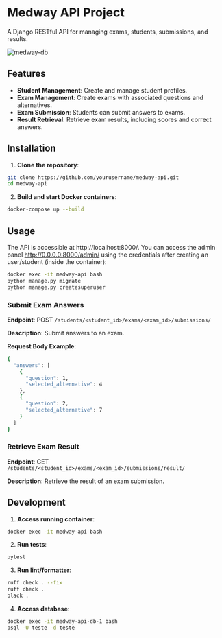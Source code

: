 # Medway API Project

A Django RESTful API for managing exams, students, submissions, and results.

![medway-db](https://github.com/user-attachments/assets/32884074-dc46-425e-aa5d-d284d78f4a9f)

## Features

- **Student Management**: Create and manage student profiles.
- **Exam Management**: Create exams with associated questions and alternatives.
- **Exam Submission**: Students can submit answers to exams.
- **Result Retrieval**: Retrieve exam results, including scores and correct answers.

## Installation

1. **Clone the repository**:

```bash
git clone https://github.com/yourusername/medway-api.git
cd medway-api
```

2. **Build and start Docker containers**:

```bash
docker-compose up --build
```

## Usage

The API is accessible at http://localhost:8000/.
You can access the admin panel http://0.0.0.0:8000/admin/ using the credentials after creating an user/student (inside the container):

```bash
docker exec -it medway-api bash
python manage.py migrate
python manage.py createsuperuser
```

### Submit Exam Answers

**Endpoint**: POST `/students/<student_id>/exams/<exam_id>/submissions/`

**Description**: Submit answers to an exam.

**Request Body Example**:
```bash
{
  "answers": [
    {
      "question": 1,
      "selected_alternative": 4
    },
    {
      "question": 2,
      "selected_alternative": 7
    }
  ]
}
```

### Retrieve Exam Result

**Endpoint**: GET `/students/<student_id>/exams/<exam_id>/submissions/result/`

**Description**: Retrieve the result of an exam submission.

## Development

1. **Access running container**:

```bash
docker exec -it medway-api bash
```

2. **Run tests**:

```bash
pytest
```

3. **Run lint/formatter**:

```bash
ruff check . --fix
ruff check .
black .
```

4. **Access database**:

```bash
docker exec -it medway-api-db-1 bash
psql -U teste -d teste
```
